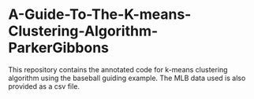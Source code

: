 # A-Guide-To-The-K-means-Clustering-Algorithm-ParkerGibbons

This repository contains the annotated code for k-means clustering algorithm using the baseball guiding example. The MLB data used is also provided as a csv file.
